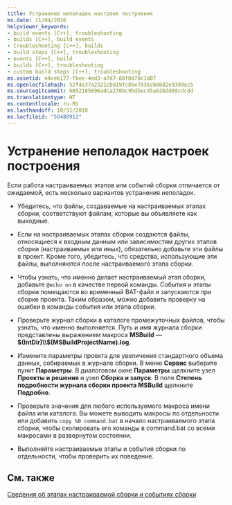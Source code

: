 ```yaml
---
title: Устранение неполадок настроек построения
ms.date: 11/04/2016
helpviewer_keywords:
- build events [C++], troubleshooting
- builds [C++], build events
- troubleshooting [C++], builds
- build steps [C++], troubleshooting
- events [C++], build
- builds [C++], troubleshooting
- custom build steps [C++], troubleshooting
ms.assetid: e4ceb177-fbee-4ed3-a7d7-80f0d78c1d07
ms.openlocfilehash: 52f4e37a2321cbd19fc85e7036cb8882e9399ac5
ms.sourcegitcommit: 6052185696adca270bc9bdbec45a626dd89cdcdd
ms.translationtype: HT
ms.contentlocale: ru-RU
ms.lasthandoff: 10/31/2018
ms.locfileid: "50480912"
---
```

# <a name="troubleshooting-build-customizations"></a>Устранение неполадок настроек построения

Если работа настраиваемых этапов или событий сборки отличается от ожидаемой, есть несколько вариантов устранения неполадок.

- Убедитесь, что файлы, создаваемые на настраиваемых этапах сборки, соответствуют файлам, которые вы объявляете как выходные.

- Если на настраиваемых этапах сборки создаются файлы, относящиеся к входным данным или зависимостям других этапов сборки (настраиваемых или иных), обязательно добавьте эти файлы в проект. Кроме того, убедитесь, что средства, использующие эти файлы, выполняются после настраиваемого этапа сборки.

- Чтобы узнать, что именно делает настраиваемый этап сборки, добавьте `@echo on` в качестве первой команды. События и этапы сборки помещаются во временный BAT-файл и запускаются при сборке проекта. Таким образом, можно добавить проверку на ошибки в команды события или этапа сборки.

- Проверьте журнал сборки в каталоге промежуточных файлов, чтобы узнать, что именно выполняется. Путь и имя журнала сборки представлены выражением макроса **MSBuild** — **$(IntDir)\\$(MSBuildProjectName).log**.

- Измените параметры проекта для увеличения стандартного объема данных, собираемых в журнале сборки. В меню **Сервис** выберите пункт **Параметры**. В диалоговом окне **Параметры** щелкните узел **Проекты и решения** и узел **Сборка и запуск**. В поле **Степень подробности журнала сборки проекта MSBuild** щелкните **Подробно**.

- Проверьте значения для любого используемого макроса имени файла или каталога. Вы можете выводить макросы по отдельности или добавить `copy %0 command.bat` в начало настраиваемого этапа сборки, чтобы скопировать его команды в command.bat со всеми макросами в развернутом состоянии.

- Выполняйте настраиваемые этапы и события сборки по отдельности, чтобы проверить их поведение.

## <a name="see-also"></a>См. также

[Сведения об этапах настраиваемой сборки и событиях сборки](../ide/understanding-custom-build-steps-and-build-events.md)